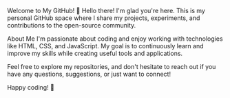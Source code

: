 Welcome to My GitHub! 👋 Hello there! I'm glad you're here. This is my personal GitHub space where I share my projects, experiments, and contributions to the open-source community.

About Me I'm passionate about coding and enjoy working with technologies like HTML, CSS, and JavaScript. My goal is to continuously learn and improve my skills while creating useful tools and applications.

Feel free to explore my repositories, and don't hesitate to reach out if you have any questions, suggestions, or just want to connect!

Happy coding! 🚀
